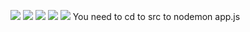 ![](/class%205/delete%20one.png)
![](/class%205/get%20all.png)
![](/class%205/get%20one.png)
![](/class%205/post.png)
![](/class%205/put%20one.png)
You need to cd to src to nodemon app.js
